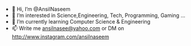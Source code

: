 - 👋 Hi, I’m @AnsilNaseem
- 👀 I’m interested in Science,Engineering, Tech, Programming, Gaming ...
- 🌱 I’m currently learning Computer Science & Engineering
- 📫 Write me ansilnasee@yahoo.com or DM on http://www.instagram.com/ansilnaseem

